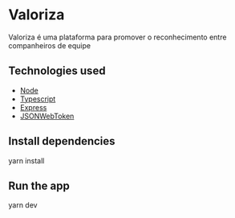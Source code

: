 # Valoriza
<p>Valoriza é uma plataforma para promover o reconhecimento entre companheiros de equipe</p>

## Technologies used
  - [Node](https://nodejs.org)
  - [Typescript](https://www.typescriptlang.org)
  - [Express](https://expressjs.com)
  - [JSONWebToken](https://github.com/auth0/node-jsonwebtoken#readme)


## Install dependencies
  yarn install

## Run the app
  yarn dev

<!-- ### Request

`POST /settings`
`POST /users`
`POST /messages`
`GET /messages/:user_id`
`GET '/pages/client'`
`GET '/pages/admin'` -->
